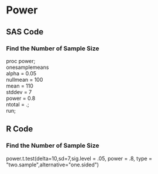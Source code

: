 # Power

## SAS Code
### Find the Number of Sample Size
proc power;  
onesamplemeans  
alpha = 0.05  
nullmean = 100  
mean = 110  
stddev = 7  
power = 0.8  
ntotal = .;  
run;  

## R Code
### Find the Number of Sample Size
power.t.test(delta=10,sd=7,sig.level = .05, power = .8, type = "two.sample",alternative="one.sided")
